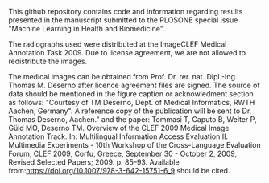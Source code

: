 This github repository contains code and information regarding results presented in the manuscript submitted to the PLOSONE special issue "Machine Learning in Health and Biomedicine".


The radiographs used were distributed at the ImageCLEF Medical Annotation Task 2009. Due to license agreement, we are not allowed to redistribute the images. 

The medical images can be obtained from Prof. Dr. rer. nat. Dipl.-Ing. Thomas M. Deserno after licence agreement files are signed. The source of data should be mentioned in the figure caption or acknowledment section as follows: "Courtesy of TM Deserno, Dept. of Medical Informatics, RWTH Aachen, Germany". A reference copy of the publication will be sent to Dr. Thomas Deserno, Aachen." and the paper: Tommasi T, Caputo B, Welter P, Güld MO, Deserno TM. Overview of the CLEF 2009 Medical Image Annotation Track. In: Multilingual Information Access Evaluation II. Multimedia Experiments - 10th Workshop of the Cross-Language Evaluation Forum, CLEF 2009, Corfu, Greece, September 30 - October 2, 2009, Revised Selected Papers; 2009. p. 85–93. Available from:https://doi.org/10.1007/978-3-642-15751-6_9 should be cited.
